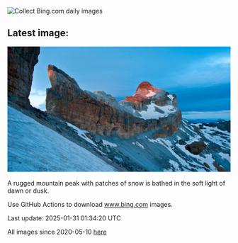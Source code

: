 ![Collect Bing.com daily images](https://github.com/counter2015/bing-daily-images/workflows/Collect%20Bing.com%20daily%20images/badge.svg)
## Latest image:
![](images/OrdesaSpain.jpg)

A rugged mountain peak with patches of snow is bathed in the soft light of dawn or dusk.

Use GitHub Actions to download www.bing.com images.

Last update: 2025-01-31 01:34:20 UTC

All images since 2020-05-10 [here](https://github.com/counter2015/bing-daily-images/tree/master/images)
